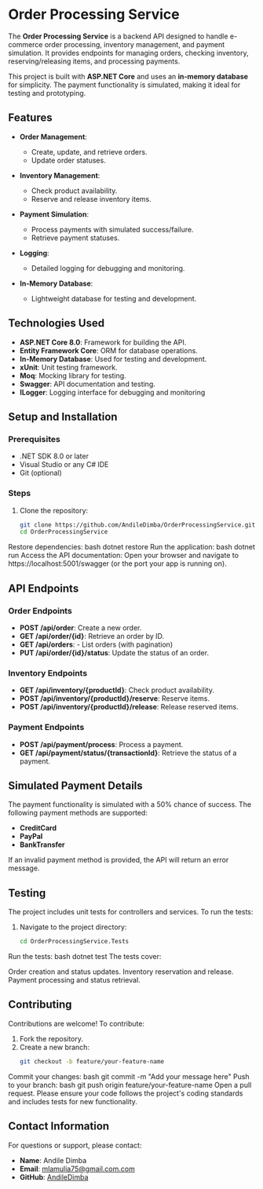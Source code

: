 # Order Processing Service

The **Order Processing Service** is a backend API designed to handle e-commerce order processing, inventory management, and payment simulation. It provides endpoints for managing orders, checking inventory, reserving/releasing items, and processing payments.

This project is built with **ASP.NET Core** and uses an **in-memory database** for simplicity. The payment functionality is simulated, making it ideal for testing and prototyping.

## Features

- **Order Management**:
  - Create, update, and retrieve orders.
  - Update order statuses.

- **Inventory Management**:
  - Check product availability.
  - Reserve and release inventory items.

- **Payment Simulation**:
  - Process payments with simulated success/failure.
  - Retrieve payment statuses.

- **Logging**:
  - Detailed logging for debugging and monitoring.

- **In-Memory Database**:
  - Lightweight database for testing and development.

## Technologies Used

- **ASP.NET Core 8.0**: Framework for building the API.
- **Entity Framework Core**: ORM for database operations.
- **In-Memory Database**: Used for testing and development.
- **xUnit**: Unit testing framework.
- **Moq**: Mocking library for testing.
- **Swagger**: API documentation and testing.
- **ILogger**: Logging interface for debugging and monitoring

## Setup and Installation

### Prerequisites
- .NET SDK 8.0 or later
- Visual Studio or any C# IDE
- Git (optional)

### Steps
1. Clone the repository:
   ```bash
   git clone https://github.com/AndileDimba/OrderProcessingService.git
   cd OrderProcessingService
Restore dependencies:
bash
dotnet restore
Run the application:
bash
dotnet run
Access the API documentation:
Open your browser and navigate to https://localhost:5001/swagger (or the port your app is running on).

## API Endpoints

### **Order Endpoints**
- **POST /api/order**: Create a new order.
- **GET /api/order/{id}**: Retrieve an order by ID.
- **GET /api/orders**: - List orders (with pagination)
- **PUT /api/order/{id}/status**: Update the status of an order.

### **Inventory Endpoints**
- **GET /api/inventory/{productId}**: Check product availability.
- **POST /api/inventory/{productId}/reserve**: Reserve items.
- **POST /api/inventory/{productId}/release**: Release reserved items.

### **Payment Endpoints**
- **POST /api/payment/process**: Process a payment.
- **GET /api/payment/status/{transactionId}**: Retrieve the status of a payment.

## Simulated Payment Details

The payment functionality is simulated with a 50% chance of success. The following payment methods are supported:

- **CreditCard**
- **PayPal**
- **BankTransfer**

If an invalid payment method is provided, the API will return an error message.

## Testing

The project includes unit tests for controllers and services. To run the tests:

1. Navigate to the project directory:
   ```bash
   cd OrderProcessingService.Tests
Run the tests:
bash
dotnet test
The tests cover:

Order creation and status updates.
Inventory reservation and release.
Payment processing and status retrieval.

## Contributing

Contributions are welcome! To contribute:

1. Fork the repository.
2. Create a new branch:
   ```bash
   git checkout -b feature/your-feature-name
Commit your changes:
bash
git commit -m "Add your message here"
Push to your branch:
bash
git push origin feature/your-feature-name
Open a pull request.
Please ensure your code follows the project's coding standards and includes tests for new functionality.

## Contact Information

For questions or support, please contact:

- **Name**: Andile Dimba
- **Email**: mlamulia75@gmail.com.com
- **GitHub**: [AndileDimba](https://github.com/AndileDimba)
